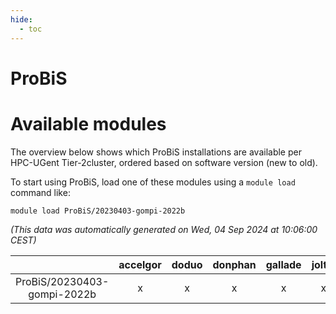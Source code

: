 ```yaml
---
hide:
  - toc
---
```


ProBiS
======

# Available modules


The overview below shows which ProBiS installations are available per HPC-UGent Tier-2cluster, ordered based on software version (new to old).

To start using ProBiS, load one of these modules using a `module load` command like:

```shell
module load ProBiS/20230403-gompi-2022b
```

*(This data was automatically generated on Wed, 04 Sep 2024 at 10:06:00 CEST)*  

| |accelgor|doduo|donphan|gallade|joltik|shinx|skitty|
| :---: | :---: | :---: | :---: | :---: | :---: | :---: | :---: |
|ProBiS/20230403-gompi-2022b|x|x|x|x|x|x|x|
